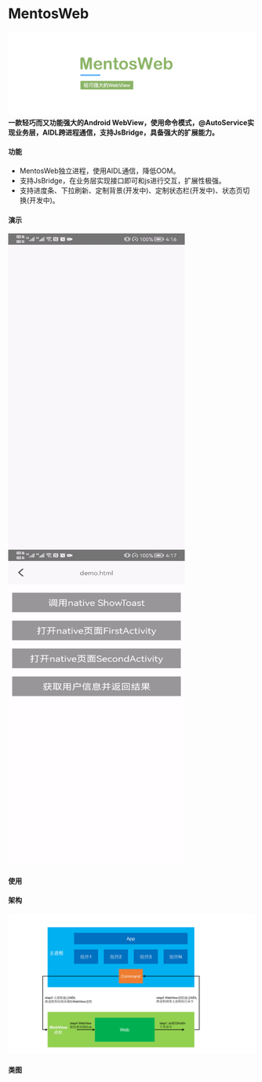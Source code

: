 # MentosWeb

![MentosWeb](images/MentosWeb.png)
**一款轻巧而又功能强大的Android WebView，使用命令模式，@AutoService实现业务层，AIDL跨进程通信，支持JsBridge，具备强大的扩展能力。**

#### 功能

* MentosWeb独立进程，使用AIDL通信，降低OOM。
* 支持JsBridge，在业务层实现接口即可和js进行交互，扩展性极强。
* 支持进度条、下拉刷新、定制背景(开发中)、定制状态栏(开发中)、状态页切换(开发中)。

#### 演示

<img src="https://github.com/exciter-z/MentosWeb/blob/main/images/demo1.gif" alt="演示1" width="360" height="640"/>
<img src="https://github.com/exciter-z/MentosWeb/blob/main/images/demo2.gif" alt="演示2" width="360" height="640"/>

#### 使用

#### 架构

![MentosWeb](images/MentosWebArchitecture.png)

#### 类图

